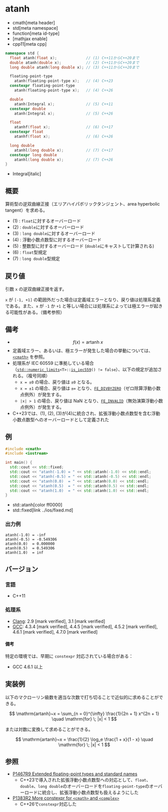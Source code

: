 # atanh
* cmath[meta header]
* std[meta namespace]
* function[meta id-type]
* [mathjax enable]
* cpp11[meta cpp]

```cpp
namespace std {
  float atanh(float x);             // (1) C++11からC++20まで
  double atanh(double x);           // (2) C++11からC++20まで
  long double atanh(long double x); // (3) C++11からC++20まで

  floating-point-type
    atanh(floating-point-type x);   // (4) C++23
  constexpr floating-point-type
    atanh(floating-point-type x);   // (4) C++26

  double
    atanh(Integral x);              // (5) C++11
  constexpr double
    atanh(Integral x);              // (5) C++26

  float
    atanhf(float x);                // (6) C++17
  constexpr float
    atanhf(float x);                // (6) C++26

  long double
    atanhl(long double x);          // (7) C++17
  constexpr long double
    atanhl(long double x);          // (7) C++26
}
```
* Integral[italic]

## 概要
算術型の逆双曲線正接（エリアハイパボリックタンジェント、area hyperbolic tangent）を求める。

- (1) : `float`に対するオーバーロード
- (2) : `double`に対するオーバーロード
- (3) : `long double`に対するオーバーロード
- (4) : 浮動小数点数型に対するオーバーロード
- (5) : 整数型に対するオーバーロード (`double`にキャストして計算される)
- (6) : `float`型規定
- (7) : `long double`型規定


## 戻り値
引数 `x` の逆双曲線正接を返す。

`x` が `[-1, +1]` の範囲外だった場合は定義域エラーとなり、戻り値は処理系定義である。また、`x` が `-1` か `+1` と等しい場合には処理系によっては極エラーが起きる可能性がある。（備考参照）


## 備考
- $$ f(x) = \mathrm{artanh}~x $$
- 定義域エラー、あるいは、極エラーが発生した場合の挙動については、[`<cmath>`](../cmath.md) を参照。
- 処理系が IEC 60559 に準拠している場合（[`std::numeric_limits`](../limits/numeric_limits.md)`<T>::`[`is_iec559`](../limits/numeric_limits/is_iec559.md)`() != false`）、以下の規定が追加される。（複号同順）
    - `x = ±0` の場合、戻り値は `±0` となる。
    - `x = ±1` の場合、戻り値は `±∞` となり、[`FE_DIVBYZERO`](../cfenv/fe_divbyzero.md)（ゼロ除算浮動小数点例外）が発生する。
    - `|x| > 1` の場合、戻り値は NaN となり、[`FE_INVALID`](../cfenv/fe_invalid.md)（無効演算浮動小数点例外）が発生する。
- C++23では、(1), (2), (3)が(4)に統合され、拡張浮動小数点数型を含む浮動小数点数型へのオーバーロードとして定義された


## 例
```cpp example
#include <cmath>
#include <iostream>

int main() {
  std::cout << std::fixed;
  std::cout << "atanh(-1.0) = " << std::atanh(-1.0) << std::endl;
  std::cout << "atanh(-0.5) = " << std::atanh(-0.5) << std::endl;
  std::cout << "atanh(0.0)  = " << std::atanh(0.0) << std::endl;
  std::cout << "atanh(0.5)  = " << std::atanh(0.5) << std::endl;
  std::cout << "atanh(1.0)  = " << std::atanh(1.0) << std::endl;
}
```
* std::atanh[color ff0000]
* std::fixed[link ../ios/fixed.md]

### 出力例
```
atanh(-1.0) = -inf
atanh(-0.5) = -0.549306
atanh(0.0)  = 0.000000
atanh(0.5)  = 0.549306
atanh(1.0)  = inf
```

## バージョン
### 言語
- C++11

### 処理系
- [Clang](/implementation.md#clang): 2.9 [mark verified], 3.1 [mark verified]
- [GCC](/implementation.md#gcc): 4.3.4 [mark verified], 4.4.5 [mark verified], 4.5.2 [mark verified], 4.6.1 [mark verified], 4.7.0 [mark verified]

#### 備考
特定の環境では、早期に `constexpr` 対応されている場合がある：

- GCC 4.6.1 以上


## 実装例
以下のマクローリン級数を適当な次数で打ち切ることで近似的に求めることができる。

$$ \mathrm{artanh}~x = \sum_{n = 0}^{\infty} \frac{1}{2n + 1} x^{2n + 1} \quad \mathrm{for} \; |x| < 1 $$


または対数に変換して求めることができる。

$$ \mathrm{artanh}~x = \frac{1}{2} \log_e \frac{1 + x}{1 - x} \quad \mathrm{for} \; |x| < 1 $$


## 参照
- [P1467R9 Extended floating-point types and standard names](https://www.open-std.org/jtc1/sc22/wg21/docs/papers/2022/p1467r9.html)
    - C++23で導入された拡張浮動小数点数型への対応として、`float`、`double`、`long double`のオーバーロードを`floating-point-type`のオーバーロードに統合し、拡張浮動小数点数型も扱えるようにした
- [P1383R2 More constexpr for `<cmath>` and `<complex>`](https://open-std.org/jtc1/sc22/wg21/docs/papers/2023/p1383r2.pdf)
    - C++26で`constexpr`対応した
